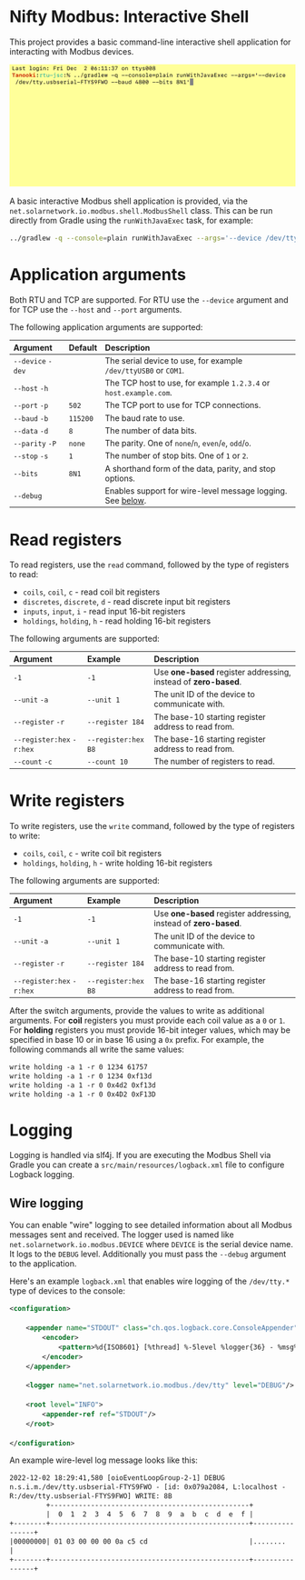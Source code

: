 # Nifty Modbus: Interactive Shell

This project provides a basic command-line interactive shell application for interacting with
Modbus devices.

![Modbus Shell](docs/nifty-modbus-shell.gif)

A basic interactive Modbus shell application is provided, via the 
`net.solarnetwork.io.modbus.shell.ModbusShell` class. This can be run directly from Gradle
using the `runWithJavaExec` task, for example:

```sh
../gradlew -q --console=plain runWithJavaExec --args='--device /dev/ttyUSB0 --bits 8N1'
```

# Application arguments

Both RTU and TCP are supported. For RTU use the `--device` argument and
for TCP use the `--host` and `--port` arguments.

The following application arguments are supported:

| Argument | Default | Description |
|:---------|:--------|:------------|
| `--device` `-dev` |  | The serial device to use, for example `/dev/ttyUSB0` or `COM1`. |
| `--host` `-h` |  | The TCP host to use, for example `1.2.3.4` or `host.example.com`. |
| `--port` `-p` | `502` | The TCP port to use for TCP connections. |
| `--baud` `-b` | `115200` | The baud rate to use. |
| `--data` `-d` | `8` | The number of data bits. |
| `--parity` `-P` | `none` | The parity. One of `none`/`n`, `even`/`e`, `odd`/`o`. |
| `--stop` `-s` | `1` | The number of stop bits. One of `1` or `2`. |
| `--bits` | `8N1` | A shorthand form of the data, parity, and stop options. |
| `--debug` |  | Enables support for wire-level message logging. See [below](#logging). |

# Read registers

To read registers, use the `read` command, followed by the type of registers to read:

 * `coils`, `coil`, `c` - read coil bit registers
 * `discretes`, `discrete`, `d` - read discrete input bit registers
 * `inputs`, `input`, `i` - read input 16-bit registers
 * `holdings`, `holding`, `h` - read holding 16-bit registers
 
 The following arguments are supported:
 
| Argument | Example | Description |
|:---------|:--------|:------------|
| `-1` | `-1` | Use **one-based** register addressing, instead of **zero-based**. |
| `--unit` `-a` | `--unit 1` | The unit ID of the device to communicate with. |
| `--register` `-r` | `--register 184` | The base-10 starting register address to read from. |
| `--register:hex` `-r:hex` | `--register:hex B8` | The base-16 starting register address to read from. |
| `--count` `-c` | `--count 10` | The number of registers to read. |

# Write registers

To write registers, use the `write` command, followed by the type of registers to write:

 * `coils`, `coil`, `c` - write coil bit registers
 * `holdings`, `holding`, `h` - write holding 16-bit registers
 
 The following arguments are supported:
 
| Argument | Example | Description |
|:---------|:--------|:------------|
| `-1` | `-1` | Use **one-based** register addressing, instead of **zero-based**. |
| `--unit` `-a` | `--unit 1` | The unit ID of the device to communicate with. |
| `--register` `-r` | `--register 184` | The base-10 starting register address to read from. |
| `--register:hex` `-r:hex` | `--register:hex B8` | The base-16 starting register address to read from. |

After the switch arguments, provide the values to write as additional arguments. For **coil**
registers you must provide each coil value as a `0` or `1`. For **holding** registers you must
provide 16-bit integer values, which may be specified in base 10 or in base 16 using a `0x` prefix.
For example, the following commands all write the same values:

```
write holding -a 1 -r 0 1234 61757
write holding -a 1 -r 0 1234 0xf13d
write holding -a 1 -r 0 0x4d2 0xf13d
write holding -a 1 -r 0 0x4D2 0xF13D
```

# Logging

Logging is handled via slf4j. If you are executing the Modbus Shell via Gradle you can create
a `src/main/resources/logback.xml` file to configure Logback logging.

## Wire logging

You can enable "wire" logging to see detailed information about all Modbus messages sent and
received. The logger used is named like `net.solarnetwork.io.modbus.DEVICE` where `DEVICE` is the
serial device name. It logs to the `DEBUG` level. Additionally you must pass the `--debug` argument
to the application.

Here's an example `logback.xml` that enables wire logging of the `/dev/tty.*` type of devices to the
console:

```xml
<configuration>

    <appender name="STDOUT" class="ch.qos.logback.core.ConsoleAppender">
        <encoder>
            <pattern>%d{ISO8601} [%thread] %-5level %logger{36} - %msg%n</pattern>
        </encoder>
    </appender>

    <logger name="net.solarnetwork.io.modbus./dev/tty" level="DEBUG"/>

    <root level="INFO">
        <appender-ref ref="STDOUT"/>
    </root>

</configuration>
```

An example wire-level log message looks like this:

```
2022-12-02 18:29:41,580 [oioEventLoopGroup-2-1] DEBUG n.s.i.m./dev/tty.usbserial-FTYS9FWO - [id: 0x079a2084, L:localhost - R:/dev/tty.usbserial-FTYS9FWO] WRITE: 8B
         +-------------------------------------------------+
         |  0  1  2  3  4  5  6  7  8  9  a  b  c  d  e  f |
+--------+-------------------------------------------------+----------------+
|00000000| 01 03 00 00 00 0a c5 cd                         |........        |
+--------+-------------------------------------------------+----------------+
```

[jsc]: https://fazecast.github.io/jSerialComm/

